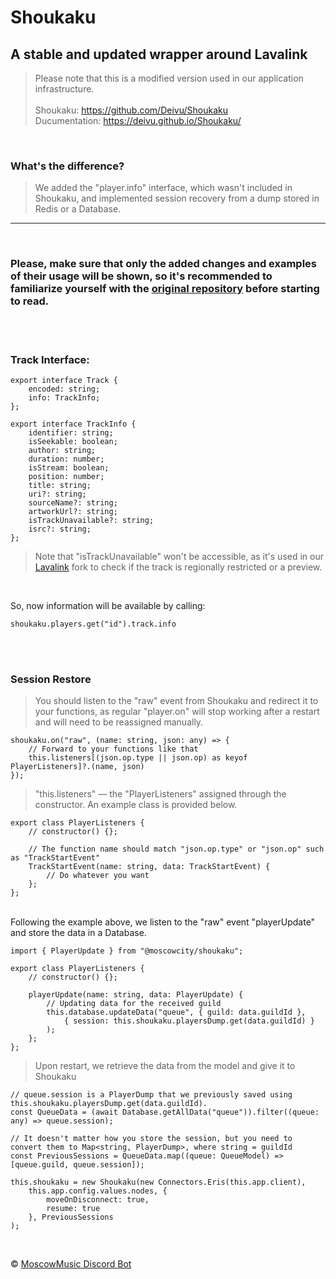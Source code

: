 # Shoukaku

## A stable and updated wrapper around Lavalink
> Please note that this is a modified version used in our application infrastructure.<br/><br/>Shoukaku: https://github.com/Deivu/Shoukaku<br/>
> Ducumentation: https://deivu.github.io/Shoukaku/

<br/>

### What's the difference?
> We added the "player.info" interface, which wasn't included in Shoukaku, and implemented session recovery from a dump stored in Redis or a Database.<br/>
<hr/>
<br/>

### Please, make sure that only the added changes and examples of their usage will be shown, so it's recommended to familiarize yourself with the [original repository](https://github.com/Deivu/Shoukaku) before starting to read.

<br/><br/>

### Track Interface:
```TS
export interface Track {
    encoded: string;
    info: TrackInfo;
};

export interface TrackInfo {
    identifier: string;
    isSeekable: boolean;
    author: string;
    duration: number;
    isStream: boolean;
    position: number;
    title: string;
    uri?: string;
    sourceName?: string;
    artworkUrl?: string;
    isTrackUnavailable?: string;
    isrc?: string;
};
```
> Note that "isTrackUnavailable" won't be accessible, as it's used in our [Lavalink](https://github.com/MoscowMusic/lavalink-fork/releases) fork to check if the track is regionally restricted or a preview.

<br/>

So, now information will be available by calling:
```TS
shoukaku.players.get("id").track.info
```

<br/><br/>

### Session Restore
> You should listen to the "raw" event from Shoukaku and redirect it to your functions, as regular "player.on" will stop working after a restart and will need to be reassigned manually.

```TS
shoukaku.on("raw", (name: string, json: any) => {
    // Forward to your functions like that
    this.listeners[(json.op.type || json.op) as keyof PlayerListeners]?.(name, json)
});
```
> "this.listeners" —  the "PlayerListeners" assigned through the constructor. An example class is provided below.

```TS
export class PlayerListeners {
    // constructor() {};

    // The function name should match "json.op.type" or "json.op" such as "TrackStartEvent"
    TrackStartEvent(name: string, data: TrackStartEvent) {
        // Do whatever you want
    };
};
```

<br/>
Following the example above, we listen to the "raw" event "playerUpdate" and store the data in a Database.

```TS
import { PlayerUpdate } from "@moscowcity/shoukaku";

export class PlayerListeners {
    // constructor() {};

    playerUpdate(name: string, data: PlayerUpdate) {
        // Updating data for the received guild
        this.database.updateData("queue", { guild: data.guildId }, 
            { session: this.shoukaku.playersDump.get(data.guildId) }
        );
    };
};
```
> Upon restart, we retrieve the data from the model and give it to Shoukaku

```TS
// queue.session is a PlayerDump that we previously saved using this.shoukaku.playersDump.get(data.guildId).
const QueueData = (await Database.getAllData("queue")).filter((queue: any) => queue.session);

// It doesn't matter how you store the session, but you need to convert them to Map<string, PlayerDump>, where string = guildId
const PreviousSessions = QueueData.map((queue: QueueModel) => [queue.guild, queue.session]);

this.shoukaku = new Shoukaku(new Connectors.Eris(this.app.client), 
    this.app.config.values.nodes, {
        moveOnDisconnect: true,
        resume: true
    }, PreviousSessions
);
```
<br/>

© [MoscowMusic Discord Bot](https://moscowmusic.su)